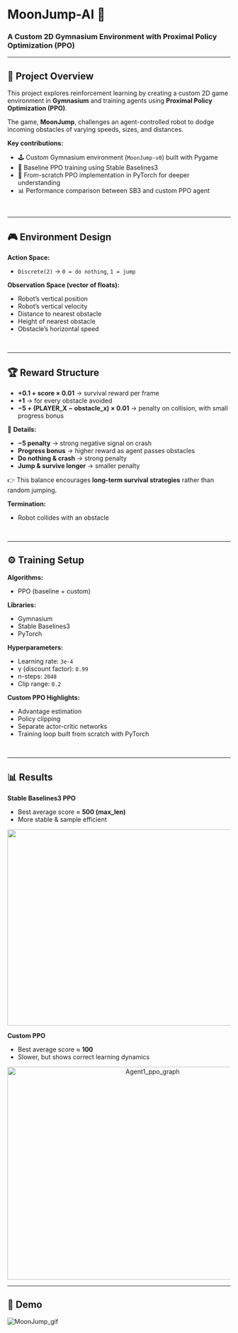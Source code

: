 # MoonJump-AI  🚀  
### A Custom 2D Gymnasium Environment with Proximal Policy Optimization (PPO)

---

## 📌 Project Overview  
This project explores reinforcement learning by creating a custom 2D game environment in **Gymnasium** and training agents using **Proximal Policy Optimization (PPO)**.  

The game, **MoonJump**, challenges an agent-controlled robot to dodge incoming obstacles of varying speeds, sizes, and distances.  

**Key contributions:**  
- 🕹️ Custom Gymnasium environment (`MoonJump-v0`) built with Pygame  
- 🤖 Baseline PPO training using Stable Baselines3  
- 🧠 From-scratch PPO implementation in PyTorch for deeper understanding  
- 📊 Performance comparison between SB3 and custom PPO agent  

<br>

---

## 🎮 Environment Design  

**Action Space:**  
- `Discrete(2)` → `0 = do nothing`, `1 = jump`  

**Observation Space (vector of floats):**  
- Robot’s vertical position  
- Robot’s vertical velocity  
- Distance to nearest obstacle  
- Height of nearest obstacle  
- Obstacle’s horizontal speed  

<br>

---

## 🏆 Reward Structure  

- **+0.1 + score × 0.01** → survival reward per frame  
- **+1** → for every obstacle avoided  
- **−5 + (PLAYER_X − obstacle_x) × 0.01** → penalty on collision, with small progress bonus  

🔹 **Details:**  
- **−5 penalty** → strong negative signal on crash  
- **Progress bonus** → higher reward as agent passes obstacles  
- **Do nothing & crash** → strong penalty  
- **Jump & survive longer** → smaller penalty  

👉 This balance encourages **long-term survival strategies** rather than random jumping.  

**Termination:**  
- Robot collides with an obstacle  

<br>

---

## ⚙️ Training Setup  

**Algorithms:**  
- PPO (baseline + custom)  

**Libraries:**  
- Gymnasium  
- Stable Baselines3  
- PyTorch  

**Hyperparameters:**  
- Learning rate: `3e-4`  
- γ (discount factor): `0.99`  
- n-steps: `2048`  
- Clip range: `0.2`  

**Custom PPO Highlights:**  
- Advantage estimation  
- Policy clipping  
- Separate actor-critic networks  
- Training loop built from scratch with PyTorch  

<br>

---

## 📊 Results  

**Stable Baselines3 PPO**  
- Best average score ≈ **500 (max_len)**  
- More stable & sample efficient  

<p align="center">
  <img width="1332" height="443" alt="sb3_ppo_graph" src="https://github.com/user-attachments/assets/e1e57bc4-71b8-4dee-a9f9-00a4cae8ffa0" />
</p>  

**Custom PPO**  
- Best average score ≈ **100**  
- Slower, but shows correct learning dynamics  

<p align="center">
  <img width="640" height="480" alt="Agent1_ppo_graph" src="https://github.com/user-attachments/assets/db48c1b9-79b8-462c-8603-95572a59e5ab" />
</p>  

---


## 🎥 Demo

![MoonJump_gif](https://github.com/user-attachments/assets/3253f356-f594-4bbe-adcb-6e417be34793)


